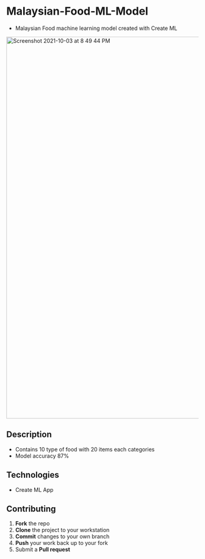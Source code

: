 # Malaysian-Food-ML-Model
- Malaysian Food machine learning model created with Create ML

<img width="1000" alt="Screenshot 2021-10-03 at 8 49 44 PM" src="https://user-images.githubusercontent.com/59039044/135754411-d7c4af61-caf6-41de-b46c-1fe9e3750bcf.png">


## Description 

- Contains 10 type of food with 20 items each categories
- Model accuracy 87%

## Technologies

- Create ML App

## Contributing

 1. **Fork** the repo
 2. **Clone** the project to your workstation
 3. **Commit** changes to your own branch
 4. **Push** your work back up to your fork
 5. Submit a **Pull request** 
